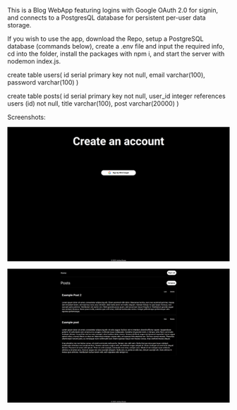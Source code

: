 This is a Blog WebApp featuring logins with Google OAuth 2.0 for signin, and connects to a PostgresQL database for persistent per-user data storage.

If you wish to use the app, download the Repo, setup a PostgreSQL database (commands below), create a .env file and input the required info, cd into the folder, install the packages with npm i, and start the server with nodemon index.js.

create table users(
    id serial primary key not null,
    email varchar(100),
    password varchar(100)
)

create table posts(
    id serial primary key not null,
    user_id integer references users (id) not null,
    title varchar(100),
    post varchar(20000)
)

Screenshots:

![Alt text](\Screenshots\account.png)

![Alt text](\Screenshots\blog.png)